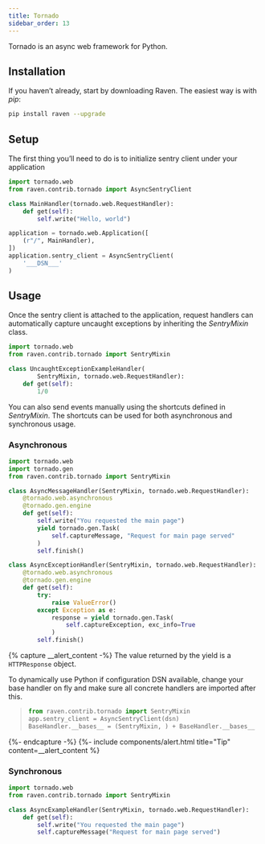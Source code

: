 ```yaml
---
title: Tornado
sidebar_order: 13
---
```


Tornado is an async web framework for Python.

## Installation

If you haven’t already, start by downloading Raven. The easiest way is with _pip_:

```bash
pip install raven --upgrade
```
<!-- WIZARD -->
## Setup

The first thing you’ll need to do is to initialize sentry client under your application

```python
import tornado.web
from raven.contrib.tornado import AsyncSentryClient

class MainHandler(tornado.web.RequestHandler):
    def get(self):
        self.write("Hello, world")

application = tornado.web.Application([
    (r"/", MainHandler),
])
application.sentry_client = AsyncSentryClient(
    '___DSN___'
)
```

## Usage

Once the sentry client is attached to the application, request handlers can automatically capture uncaught exceptions by inheriting the _SentryMixin_ class.

```python
import tornado.web
from raven.contrib.tornado import SentryMixin

class UncaughtExceptionExampleHandler(
        SentryMixin, tornado.web.RequestHandler):
    def get(self):
        1/0
```

You can also send events manually using the shortcuts defined in _SentryMixin_. The shortcuts can be used for both asynchronous and synchronous usage.
<!-- ENDWIZARD -->

### Asynchronous

```python
import tornado.web
import tornado.gen
from raven.contrib.tornado import SentryMixin

class AsyncMessageHandler(SentryMixin, tornado.web.RequestHandler):
    @tornado.web.asynchronous
    @tornado.gen.engine
    def get(self):
        self.write("You requested the main page")
        yield tornado.gen.Task(
            self.captureMessage, "Request for main page served"
        )
        self.finish()

class AsyncExceptionHandler(SentryMixin, tornado.web.RequestHandler):
    @tornado.web.asynchronous
    @tornado.gen.engine
    def get(self):
        try:
            raise ValueError()
        except Exception as e:
            response = yield tornado.gen.Task(
                self.captureException, exc_info=True
            )
        self.finish()
```

{% capture __alert_content -%}
The value returned by the yield is a `HTTPResponse` object.

To dynamically use Python if configuration DSN available, change your base handler on fly and make sure all concrete handlers are imported after this.

> ```python
> from raven.contrib.tornado import SentryMixin
> app.sentry_client = AsyncSentryClient(dsn)
> BaseHandler.__bases__ = (SentryMixin, ) + BaseHandler.__bases__
> ```
{%- endcapture -%}
{%- include components/alert.html
  title="Tip"
  content=__alert_content
%}

### Synchronous

```python
import tornado.web
from raven.contrib.tornado import SentryMixin

class AsyncExampleHandler(SentryMixin, tornado.web.RequestHandler):
    def get(self):
        self.write("You requested the main page")
        self.captureMessage("Request for main page served")
```
